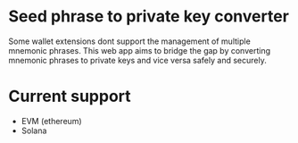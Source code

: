 # Seed phrase to private key converter

Some wallet extensions dont support the management of multiple mnemonic phrases. This web app aims to bridge the gap by converting mnemonic phrases to private keys and vice versa safely and securely.


# Current support
- EVM (ethereum)
- Solana


